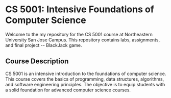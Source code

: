 # CS 5001: Intensive Foundations of Computer Science

Welcome to the my repository for the CS 5001 course at Northeastern University San Jose Campus. This repository contains labs, assignments, and final project -- BlackJack game.

## Course Description

CS 5001 is an intensive introduction to the foundations of computer science. This course covers the basics of programming, data structures, algorithms, and software engineering principles. The objective is to equip students with a solid foundation for advanced computer science courses.

